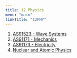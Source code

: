 ```yaml
---
title: 12 Physics
menu: "main"
linkTitle: "12PHY"
---
```


1. [AS91523 - Wave Systems](as91523/)
2. [AS91171 - Mechanics](as91171/)
3. [AS91173 - Electricity](as91173/)
4. [Nuclear and Atomic Physics](4-nuclear/)
